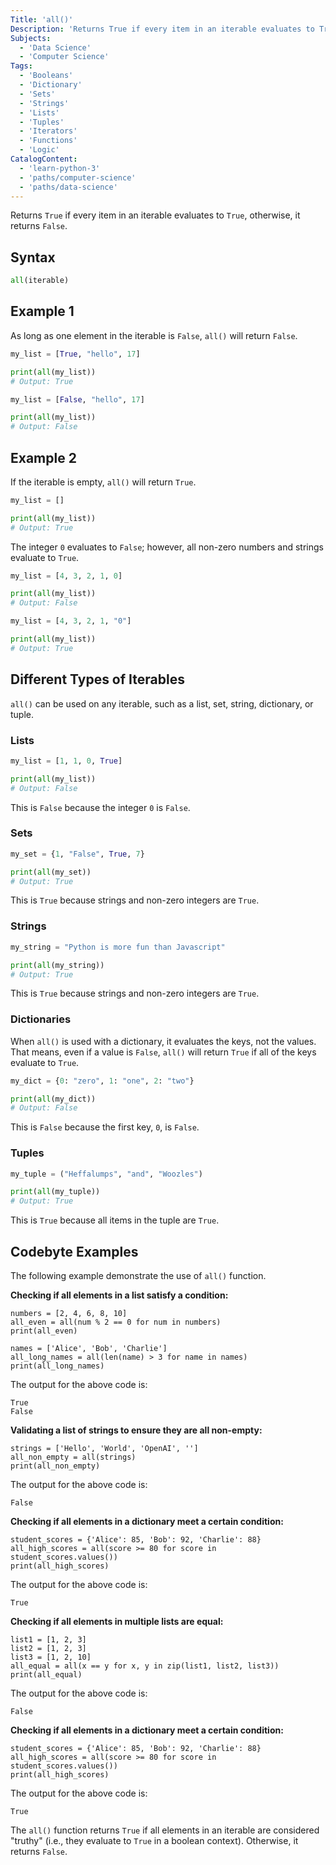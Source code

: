 ```yaml
---
Title: 'all()'
Description: 'Returns True if every item in an iterable evaluates to True, otherwise, it returns False.'
Subjects:
  - 'Data Science'
  - 'Computer Science'
Tags:
  - 'Booleans'
  - 'Dictionary'
  - 'Sets'
  - 'Strings'
  - 'Lists'
  - 'Tuples'
  - 'Iterators'
  - 'Functions'
  - 'Logic'
CatalogContent:
  - 'learn-python-3'
  - 'paths/computer-science'
  - 'paths/data-science'
---
```


Returns `True` if every item in an iterable evaluates to `True`, otherwise, it returns `False`.

## Syntax

```python
all(iterable)
```

## Example 1

As long as one element in the iterable is `False`, `all()` will return `False`.

```python
my_list = [True, "hello", 17]

print(all(my_list))
# Output: True

my_list = [False, "hello", 17]

print(all(my_list))
# Output: False
```

## Example 2

If the iterable is empty, `all()` will return `True`.

```python
my_list = []

print(all(my_list))
# Output: True
```

The integer `0` evaluates to `False`; however, all non-zero numbers and strings evaluate to `True`.

```python
my_list = [4, 3, 2, 1, 0]

print(all(my_list))
# Output: False

my_list = [4, 3, 2, 1, "0"]

print(all(my_list))
# Output: True
```

## Different Types of Iterables

`all()` can be used on any iterable, such as a list, set, string, dictionary, or tuple.

### Lists

```python
my_list = [1, 1, 0, True]

print(all(my_list))
# Output: False
```

This is `False` because the integer `0` is `False`.

### Sets

```python
my_set = {1, "False", True, 7}

print(all(my_set))
# Output: True
```

This is `True` because strings and non-zero integers are `True`.

### Strings

```python
my_string = "Python is more fun than Javascript"

print(all(my_string))
# Output: True
```

This is `True` because strings and non-zero integers are `True`.

### Dictionaries

When `all()` is used with a dictionary, it evaluates the keys, not the values. That means, even if a value is `False`, `all()` will return `True` if all of the keys evaluate to `True`.

```python
my_dict = {0: "zero", 1: "one", 2: "two"}

print(all(my_dict))
# Output: False
```

This is `False` because the first key, `0`, is `False`.

### Tuples

```python
my_tuple = ("Heffalumps", "and", "Woozles")

print(all(my_tuple))
# Output: True
```

This is `True` because all items in the tuple are `True`.

## Codebyte Examples

The following example demonstrate the use of `all()` function.

**Checking if all elements in a list satisfy a condition:**

```codebyte/python
numbers = [2, 4, 6, 8, 10]
all_even = all(num % 2 == 0 for num in numbers)
print(all_even)

names = ['Alice', 'Bob', 'Charlie']
all_long_names = all(len(name) > 3 for name in names)
print(all_long_names)
```

The output for the above code is:

```shell
True
False
```

**Validating a list of strings to ensure they are all non-empty:**

```codebyte/python
strings = ['Hello', 'World', 'OpenAI', '']
all_non_empty = all(strings)
print(all_non_empty)
```

The output for the above code is:

```shell
False
```

**Checking if all elements in a dictionary meet a certain condition:**

```codebyte/python
student_scores = {'Alice': 85, 'Bob': 92, 'Charlie': 88}
all_high_scores = all(score >= 80 for score in student_scores.values())
print(all_high_scores)
```

The output for the above code is:

```shell
True
```

**Checking if all elements in multiple lists are equal:**

```codebyte/python
list1 = [1, 2, 3]
list2 = [1, 2, 3]
list3 = [1, 2, 10]
all_equal = all(x == y for x, y in zip(list1, list2, list3))
print(all_equal)
```

The output for the above code is:

```shell
False
```

**Checking if all elements in a dictionary meet a certain condition:**

```codebyte/python
student_scores = {'Alice': 85, 'Bob': 92, 'Charlie': 88}
all_high_scores = all(score >= 80 for score in student_scores.values())
print(all_high_scores)
```

The output for the above code is:

```shell
True
```

The `all()` function returns `True` if all elements in an iterable are considered "truthy" (i.e., they evaluate to `True` in a boolean context). Otherwise, it returns `False`.

